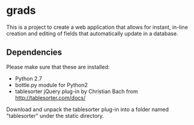 grads
=====

This is a project to create a web application that allows for instant, in-line creation and editing of fields that automatically update in a database. 



Dependencies
-------------
Please make sure that these are installed:
* Python 2.7
* bottle.py module for Python2
* tablesorter jQuery plug-in by Christian Bach from http://tablesorter.com/docs/

Download and unpack the tablesorter plug-in into a folder named "tablesorter" under the static directory.

